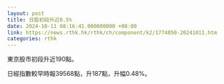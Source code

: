 ```yaml
---
layout: post
title: 日股初段升近0.5%
date: 2024-10-11 08:16:41.000000000 +08:00
link: https://news.rthk.hk/rthk/ch/component/k2/1774050-20241011.htm
categories: rthk
---
```


東京股市初段升近190點。

日經指數較早時報39568點，升187點，升幅0.48%。
